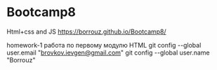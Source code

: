 # Bootcamp8
Html+css and JS
https://borrouz.github.io/Bootcamp8/

homework-1 работа по первому модулю HTML
git config --global user.email "brovkov.ievgen@gmail.com"
git config --global user.name "Borrouz"
